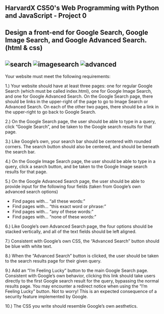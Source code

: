 HarvardX  CS50's Web Programming with Python and JavaScript - Project 0
---
Design a front-end for Google Search, Google Image Search, and Google Advanced Search. (html & css)
---
![search](https://github.com/blaineprickett/CS50-Search/assets/109476886/acfc7148-9de5-4b00-9848-9caf214c2670)
![imagesearch](https://github.com/blaineprickett/CS50-Search/assets/109476886/95c3df11-b726-44c6-bda7-401f54831f15)
![advanced](https://github.com/blaineprickett/CS50-Search/assets/109476886/b6f69b83-dea0-468f-9925-d7b7bc3500b6)
---
Your website must meet the following requirements:

1.) Your website should have at least three pages: one for regular Google Search (which must be called index.html), one for Google Image Search, and one for Google Advanced Search.
On the Google Search page, there should be links in the upper-right of the page to go to Image Search or Advanced Search. On each of the other two pages, there should be a link in the upper-right to go back to Google Search.

2.) On the Google Search page, the user should be able to type in a query, click “Google Search”, and be taken to the Google search results for that page.

3.) Like Google’s own, your search bar should be centered with rounded corners. The search button should also be centered, and should be beneath the search bar.

4.) On the Google Image Search page, the user should be able to type in a query, click a search button, and be taken to the Google Image search results for that page.

5.) On the Google Advanced Search page, the user should be able to provide input for the following four fields (taken from Google’s own advanced search options)

+ Find pages with… “all these words:”
+ Find pages with… “this exact word or phrase:”
+ Find pages with… “any of these words:”
+ Find pages with… “none of these words:”

6.) Like Google’s own Advanced Search page, the four options should be stacked vertically, and all of the text fields should be left aligned.

7.) Consistent with Google’s own CSS, the “Advanced Search” button should be blue with white text.

8.) When the “Advanced Search” button is clicked, the user should be taken to the search results page for their given query.

9.) Add an “I’m Feeling Lucky” button to the main Google Search page. Consistent with Google’s own behavior, clicking this link should take users directly to the first Google search result for the query, bypassing the normal results page. You may encounter a redirect notice when using the “I’m Feeling Lucky” button. Not to worry! This is an expected consequence of a security feature implemented by Google.

10.) The CSS you write should resemble Google’s own aesthetics.
